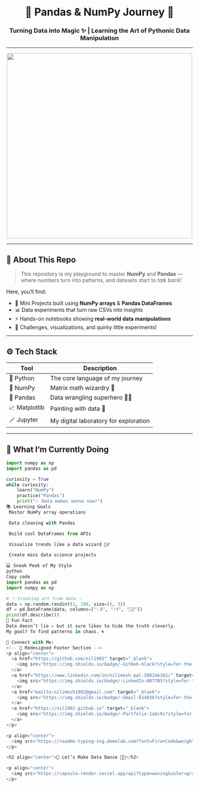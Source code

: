 <!-- 🌟 PROFILE README: Python | Pandas | NumPy | Data Science Journey 🚀 -->

<h1 align="center">🐍 Pandas & NumPy Journey 🚀</h1>
<h3 align="center">Turning Data into Magic ✨ | Learning the Art of Pythonic Data Manipulation</h3>

---

<p align="center">
  <img src="https://media.tenor.com/0Yq2XgqZfOcAAAAd/python-coding.gif" width="500"/>
</p>

---

## 🧠 About This Repo
> This repository is my playground to master **NumPy** and **Pandas** —  
> where numbers turn into patterns, and datasets start to *talk back!*  

Here, you’ll find:
- 🧩 Mini Projects built using **NumPy arrays** & **Pandas DataFrames**  
- 📊 Data experiments that turn raw CSVs into insights  
- ⚡ Hands-on notebooks showing **real-world data manipulations**  
- 🎯 Challenges, visualizations, and quirky little experiments!

---

## ⚙️ Tech Stack
| Tool | Description |
|------|--------------|
| 🐍 Python | The core language of my journey |
| 🧮 NumPy | Matrix math wizardry 🧠 |
| 🐼 Pandas | Data wrangling superhero 🦸‍♂️ |
| 📈 Matplotlib | Painting with data 🎨 |
| 🪄 Jupyter | My digital laboratory for exploration |

---

## 🌈 What I’m Currently Doing
```python
import numpy as np
import pandas as pd

curiosity = True
while curiosity:
    learn("NumPy")
    practice("Pandas")
    print("✨ Data makes sense now!")
📚 Learning Goals
 Master NumPy array operations

 Data cleaning with Pandas

 Build cool DataFrames from APIs

 Visualize trends like a data wizard 🧙‍♂️

 Create mini data science projects

💻 Sneak Peek of My Style
python
Copy code
import pandas as pd
import numpy as np

# ✨ Creating art from data ✨
data = np.random.randint(1, 100, size=(5, 3))
df = pd.DataFrame(data, columns=["✨X", "⚡Y", "🚀Z"])
print(df.describe())
🧩 Fun Fact
Data doesn’t lie — but it sure likes to hide the truth cleverly.
My goal? To find patterns in chaos. 🌀

🔗 Connect with Me:
<!-- 🌟 Redesigned Footer Section -->
<p align="center">
  <a href="https://github.com/nil1902" target="_blank">
    <img src="https://img.shields.io/badge/-GitHub-black?style=for-the-badge&logo=github&logoColor=white" />
  </a>
  <a href="https://www.linkedin.com/in/nilimesh-pal-3882ab162/" target="_blank">
    <img src="https://img.shields.io/badge/-LinkedIn-0077B5?style=for-the-badge&logo=linkedin&logoColor=white" />
  </a>
  <a href="mailto:nilimesh1902@gmail.com" target="_blank">
    <img src="https://img.shields.io/badge/-Gmail-D14836?style=for-the-badge&logo=gmail&logoColor=white" />
  </a>
  <a href="https://nil1902.github.io" target="_blank">
    <img src="https://img.shields.io/badge/-Portfolio-1abc9c?style=for-the-badge&logo=vercel&logoColor=white" />
  </a>
</p>

<p align="center">
  <img src="https://readme-typing-svg.demolab.com?font=Fira+Code&weight=600&size=24&pause=1000&color=00C9A7&center=true&vCenter=true&width=550&lines=Keep+Learning+📚;Keep+Building+💻;Keep+Exploring+🚀;Data+Is+Beautiful+✨" alt="Typing Animation" />
</p>

<h2 align="center">💫 Let’s Make Data Dance 💃🕺</h2>

<p align="center">
  <img src="https://capsule-render.vercel.app/api?type=waving&color=gradient&height=100&section=footer"/>
</p>






